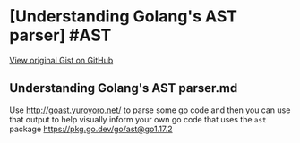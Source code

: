 # [Understanding Golang's AST parser] #AST

[View original Gist on GitHub](https://gist.github.com/Integralist/bfa2372133bf8297072eeb6621ffd290)

## Understanding Golang's AST parser.md

Use http://goast.yuroyoro.net/ to parse some go code and then you can use that output to help visually inform your own go code that uses the `ast` package https://pkg.go.dev/go/ast@go1.17.2 

